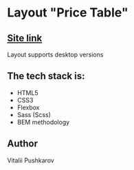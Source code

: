 # Layout "Price Table"
## [Site link](https://github.com/vitalekp/layout2)
Layout supports desktop versions

## The tech stack is:
* HTML5
* CSS3
* Flexbox
* Sass (Scss)
* BEM methodology
## Author
Vitalii Pushkarov

